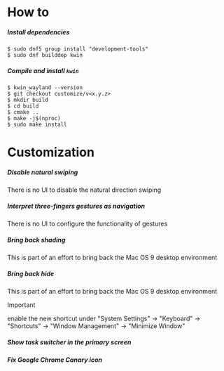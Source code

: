 # How to

##### Install dependencies

```shell
$ sudo dnf5 group install "development-tools"
$ sudo dnf builddep kwin
```



##### Compile and install `kwin`

```shell
$ kwin_wayland --version
$ git checkout customize/v<x.y.z>
$ mkdir build
$ cd build
$ cmake ..
$ make -j$(nproc)
$ sudo make install
```







# Customization

##### Disable natural swiping

There is no UI to disable the natural direction swiping



##### Interpret three-fingers gestures as navigation

There is no UI to configure the functionality of gestures



##### Bring back shading

This is part of an effort to bring back the Mac OS 9 desktop environment



##### Bring back hide

This is part of an effort to bring back the Mac OS 9 desktop environment

> [!IMPORTANT]
>
> enable the new shortcut under "System Settings" -> "Keyboard" -> "Shortcuts" -> "Window Management" -> "Minimize Window"



##### Show task switcher in the primary screen



##### Fix Google Chrome Canary icon
